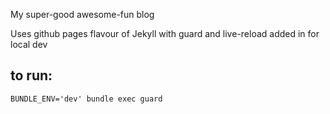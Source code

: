 My super-good awesome-fun blog

Uses github pages flavour of Jekyll with guard and live-reload added in for local dev

## to run:

`BUNDLE_ENV='dev' bundle exec guard`